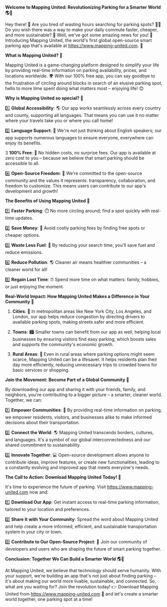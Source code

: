 **Welcome to Mapping United: Revolutionizing Parking for a Smarter World 🌎🚗**

Hey there! 👋 Are you tired of wasting hours searching for parking spots? 🙅‍♂️ Do you wish there was a way to make your daily commute faster, cheaper, and more sustainable? 🌟 Well, we've got some amazing news for you! 🤩 Introducing Mapping United, the world's first global open-source smart parking app that's available at https://www.mapping-united.com. 📲

**What is Mapping United? 🤔**

Mapping United is a game-changing platform designed to simplify your life by providing real-time information on parking availability, prices, and locations worldwide. 🌍 With our 100% free app, you can say goodbye to the frustration of circling around blocks in search of an elusive parking spot, hello to more time spent doing what matters most – enjoying life! 😊

**Why is Mapping United so special? 🔹**

1️⃣ **Global Accessibility**: 🌎 Our app works seamlessly across every country and county, supporting all languages. That means you can use it no matter where your travels take you or where you call home!

2️⃣ **Language Support**: 🌈 We're not just thinking about English speakers; our app supports numerous languages to ensure everyone, everywhere can enjoy its benefits.

3️ **100% Free**: 💸 No hidden costs, no surprise fees. Our app is available at zero cost to you – because we believe that smart parking should be accessible to all.

4️⃣ **Open-Source Freedom**: 🌟 We're committed to the open-source community and the values it represents: transparency, collaboration, and freedom to customize. This means users can contribute to our app's development and growth!

**The Benefits of Using Mapping United 🤩**

1️⃣ **Faster Parking**: ⏱️ No more circling around; find a spot quickly with real-time updates.

2️⃣ **Save Money**: 💸 Avoid costly parking fees by finding free spots or cheaper options.

3️⃣ **Waste Less Fuel**: 🚗 By reducing your search time, you'll save fuel and reduce emissions.

4️⃣ **Reduce Pollution**: 🌎 Cleaner air means healthier communities – a cleaner world for all!

5️⃣ **Regain Lost Time**: ⏰ Spend more time on what matters: family, hobbies, or just enjoying the moment.

**Real-World Impact: How Mapping United Makes a Difference in Your Community 👥**

1. **Cities**: 🌆 In metropolitan areas like New York City, Los Angeles, and London, our app helps reduce congestion by directing drivers to available parking spots, making streets safer and more efficient.

2. **Towns**: 🏙️ Smaller towns can benefit from our app as well, helping local businesses by ensuring visitors find easy parking, which boosts sales and supports the community's economic growth.

3. **Rural Areas**: 🌾 Even in rural areas where parking options might seem scarce, Mapping United can be a lifesaver. It helps residents plan their day more efficiently, reducing unnecessary trips to crowded towns for basic services or shopping.

**Join the Movement: Become Part of a Global Community 💖**

By downloading our app and sharing it with your friends, family, and neighbors, you're contributing to a bigger picture – a smarter, cleaner world. Together, we can:

1️⃣ **Empower Communities**: 🌟 By providing real-time information on parking, we empower residents, visitors, and businesses alike to make informed decisions about their transportation.

2️⃣ **Connect the World**: 🌎 Mapping United transcends borders, cultures, and languages. It's a symbol of our global interconnectedness and our shared commitment to sustainability.

3️⃣ **Innovate Together**: 💻 Open-source development allows anyone to contribute ideas, improve features, or create new functionalities, leading to a constantly evolving and improved app that meets everyone's needs.

**The Call to Action: Download Mapping United Today! 📲**

It's time to experience the future of parking. Visit https://www.mapping-united.com now and:

1️⃣ **Download Our App**: Get instant access to real-time parking information, tailored to your location and preferences.

2️⃣ **Share It with Your Community**: Spread the word about Mapping United and help create a more informed, efficient, and sustainable transportation system in your city or town.

3️⃣ **Contribute to Our Open-Source Project**: 🌟 Join our community of developers and users who are shaping the future of smart parking together.

**Conclusion: Together We Can Build a Smarter World 🌎💖**

At Mapping United, we believe that technology should serve humanity. With your support, we're building an app that's not just about finding parking – it's about making our world more livable, sustainable, and connected. So, what are you waiting for? Join the revolution today! 👉 Download Mapping United from https://www.mapping-united.com 📲 and let's create a smarter world together, one parking spot at a time!